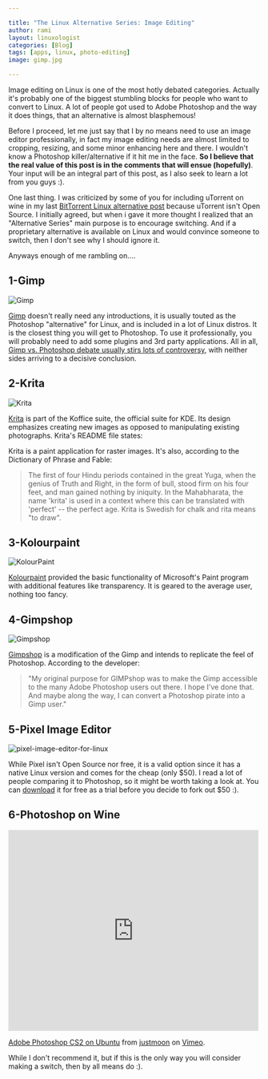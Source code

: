 ```yaml
---

title: "The Linux Alternative Series: Image Editing"
author: rami
layout: linuxologist 
categories: [Blog]
tags: [apps, linux, photo-editing]
image: gimp.jpg

---
```


Image editing on Linux is one of the most hotly debated categories. Actually it's probably one of the biggest stumbling blocks for people who want to convert to Linux. A lot of people got used to Adobe Photoshop and the way it does things, that an alternative is almost blasphemous!

Before I proceed, let me just say that I by no means need to use an image editor professionally, in fact my image editing needs are almost limited to cropping, resizing, and some minor enhancing here and there. I wouldn't know a Photoshop killer/alternative if it hit me in the face. **So I believe that the real value of this post is in the comments that will ensue (hopefully)**. Your input will be an integral part of this post, as I also seek to learn a lot from you guys :).

One last thing. I was criticized by some of you for including uTorrent on wine in my last [BitTorrent Linux alternative post](/2009/01/11/the-linux-applications-alternative-series-bittorrent) because uTorrent isn't Open Source. I initially agreed, but when i gave it more thought I realized that an "Alternative Series" main purpose is to encourage switching. And if a proprietary alternative is available on Linux and would convince someone to switch, then I don't see why I should ignore it.

Anyways enough of me rambling on....

## 1-Gimp

![Gimp](/assets/images/content/blog/gimp.jpg)

[Gimp](http://www.gimp.org) doesn't really need any introductions, it is usually touted as the Photoshop "alternative" for Linux, and is included in a lot of Linux distros. It is the closest thing you will get to Photoshop. To use it professionally, you will probably need to add some plugins and 3rd party applications. All in all, [Gimp vs. Photoshop debate usually stirs lots of controversy](http://developers.slashdot.org/article.pl?sid=04/04/30/217225), with neither sides arriving to a decisive conclusion.

## 2-Krita

![Krita](/assets/images/content/blog/krita.png)

[Krita](http://www.koffice.org/krita/) is part of the Koffice suite, the official suite for KDE. Its design emphasizes creating new images as opposed to manipulating existing photographs. Krita's README file states:

Krita is a paint application for raster images. It's also, according to the Dictionary of Phrase and Fable:

> The first of four Hindu periods contained in the great Yuga, when the genius of Truth and Right, in the form of bull, stood firm on his four feet, and man gained nothing by iniquity. In the Mahabharata, the name 'krita' is used in a context where this can be translated with 'perfect' -- the perfect age. Krita is Swedish for chalk and rita means "to draw".

## 3-Kolourpaint

![KolourPaint](/assets/images/content/blog/kolourpaint.png)

[Kolourpaint](http://kolourpaint.sourceforge.net/) provided the basic functionality of Microsoft's Paint program with additional features like transparency. It is geared to the average user, nothing too fancy.

## 4-Gimpshop

![Gimpshop](/assets/images/content/blog/gimpshop.png)

[Gimpshop](http://www.gimpshop.com/) is a modification of the Gimp and intends to replicate the feel of Photoshop. According to the developer:

> "My original purpose for GIMPshop was to make the Gimp accessible to the many Adobe Photoshop users out there. I hope I've done that. And maybe along the way, I can convert a Photoshop pirate into a Gimp user."
> 

## 5-Pixel Image Editor

![pixel-image-editor-for-linux](/assets/images/content/blog/pixel-image-editor-for-linux.png)

While Pixel isn't Open Source nor free, it is a valid option since it has a native Linux version and comes for the cheap (only $50). I read a lot of people comparing it to Photoshop, so it might be worth taking a look at. You can [download](http://www.kanzelsberger.com/pixel/?page_id=4) it for free as a trial before you decide to fork out $50 :).

## 6-Photoshop on Wine

<iframe src="https://player.vimeo.com/video/2213968" width="500" height="401" frameborder="0" webkitallowfullscreen mozallowfullscreen allowfullscreen></iframe>
<p><a href="https://vimeo.com/2213968">Adobe Photoshop CS2 on Ubuntu</a> from <a href="https://vimeo.com/justmoon">justmoon</a> on <a href="https://vimeo.com">Vimeo</a>.</p>

While I don't recommend it, but if this is the only way you will consider making a switch, then by all means do :).
